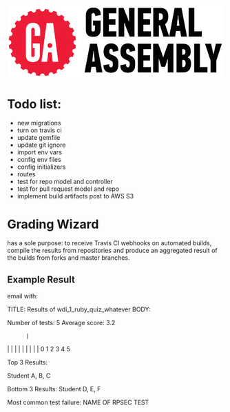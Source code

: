 ![General Assembly Logo](docs/img/GeneralAssembly_logo.png)

# Todo list:
* new migrations
* turn on travis ci
* update gemfile
* update git ignore
* import env vars
* config env files
* config initializers
* routes
* test for repo model and controller
* test for pull request model and repo
* implement build artifacts post to AWS S3

# Grading Wizard
has a sole purpose: to receive Travis CI webhooks on automated builds, compile the results from repositories and produce an aggregated result of the builds from forks and master branches.

## Example Result

email with: 

TITLE: Results of wdi_1_ruby_quiz_whatever
BODY:

Number of tests: 5
Average score: 3.2

          |
  |   |   |
| | | | | | 
0 1 2 3 4 5

Top 3 Results:

Student A, B, C

Bottom 3 Results: 
Student D, E, F

Most common test failure: NAME OF RPSEC TEST